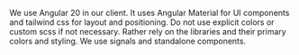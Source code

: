 <!-- client -->

We use Angular 20 in our client. It uses Angular Material for UI components
and tailwind css for layout and positioning.
Do not use explicit colors or custom scss if not necessary. 
Rather rely on the libraries and their primary colors and styling.
We use signals and standalone components.

<!-- project management -->

<!-- sdlc-connector -->

<!-- communication -->

<!-- transcription -->

<!-- gen ai -->
